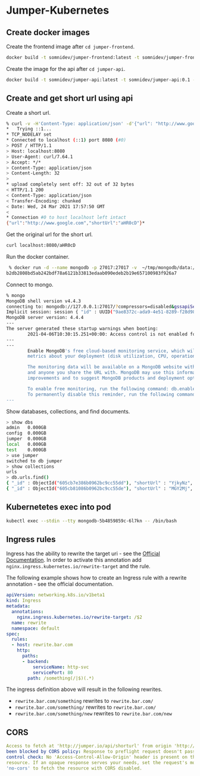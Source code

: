 # Jumper-Kubernetes

## Create docker images

Create the frontend image after `cd jumper-frontend`.

```bash
docker build -t somnidev/jumper-frontend:latest -t somnidev/jumper-frontend:0.1 -f Dockerfile .
```

Create the image for the api after `cd jumper-api`.

```bash
docker build -t somnidev/jumper-api:latest -t somnidev/jumper-api:0.1 -f Dockerfile .
```

## Create and get short url using api

Create a short url.

```bash
% curl -v -H'Content-Type: application/json' -d'{"url": "http://www.google.com"}' http://localhost:8080/
*   Trying ::1...
* TCP_NODELAY set
* Connected to localhost (::1) port 8080 (#0)
> POST / HTTP/1.1
> Host: localhost:8080
> User-Agent: curl/7.64.1
> Accept: */*
> Content-Type: application/json
> Content-Length: 32
> 
* upload completely sent off: 32 out of 32 bytes
< HTTP/1.1 200 
< Content-Type: application/json
< Transfer-Encoding: chunked
< Date: Wed, 24 Mar 2021 17:57:50 GMT
< 
* Connection #0 to host localhost left intact
{"url":"http://www.google.com","shortUrl":"aHR0cD"}*
```

Get the original url for the short url.

```bash
curl localhost:8080/aHR0cD
```

Run the docker container.

```bash
 % docker run -d --name mongodb -p 27017:27017 -v  ~/tmp/mongodb/data:/data/db mongo
b2db2808bd5ab242bdf78a6121b33813edaab090edeb2b19e657100983f926a7
```

Connect to mongo.

```bash
% mongo
MongoDB shell version v4.4.3
connecting to: mongodb://127.0.0.1:27017/?compressors=disabled&gssapiServiceName=mongodb
Implicit session: session { "id" : UUID("9ae8372c-ada9-4e51-8289-f28d983c881d") }
MongoDB server version: 4.4.4
---
The server generated these startup warnings when booting: 
        2021-04-06T10:30:15.251+00:00: Access control is not enabled for the database. Read and write access to data and configuration is unrestricted
---
---
        Enable MongoDB's free cloud-based monitoring service, which will then receive and display
        metrics about your deployment (disk utilization, CPU, operation statistics, etc).

        The monitoring data will be available on a MongoDB website with a unique URL accessible to you
        and anyone you share the URL with. MongoDB may use this information to make product
        improvements and to suggest MongoDB products and deployment options to you.

        To enable free monitoring, run the following command: db.enableFreeMonitoring()
        To permanently disable this reminder, run the following command: db.disableFreeMonitoring()
---
```

Show databases, collections, and find documents.

```bash
> show dbs
admin   0.000GB
config  0.000GB
jumper  0.000GB
local   0.000GB
test    0.000GB
> use jumper
switched to db jumper
> show collections
urls
> db.urls.find()
{ "_id" : ObjectId("605cb7e386b0962bc9cc55dd"), "shortUrl" : "YjkyNz", "originalUrl" : "http://www.google.com", "_class" : "io.jumper.backend.model.ShortUrl" }
{ "_id" : ObjectId("605cb81086b0962bc9cc55de"), "shortUrl" : "MGY2Mj", "originalUrl" : "http://www.google.com", "_class" : "io.jumper.backend.model.ShortUrl" }
```

## Kubernetetes exec into pod

```bash
kubectl exec --stdin --tty mongodb-5b4859859c-6l7kn -- /bin/bash
```

## Ingress rules

Ingress has the ability to rewrite the target uri - see the [Official Documentation](https://kubernetes.github.io/ingress-nginx/examples/rewrite/#rewrite-target). In order to activate this annotation add `nginx.ingress.kubernetes.io/rewrite-target` and the rule.

The following example shows how to create an Ingress rule with a rewrite annotation - see the official documentation.

```yaml
apiVersion: networking.k8s.io/v1beta1
kind: Ingress
metadata:
  annotations:
    nginx.ingress.kubernetes.io/rewrite-target: /$2
  name: rewrite
  namespace: default
spec:
  rules:
  - host: rewrite.bar.com
    http:
      paths:
      - backend:
          serviceName: http-svc
          servicePort: 80
        path: /something(/|$)(.*)
```

The ingress definition above will result in the following rewrites.

- `rewrite.bar.com/something` rewrites to `rewrite.bar.com/`
- `rewrite.bar.com/something/` rewrites to `rewrite.bar.com/`
- `rewrite.bar.com/something/new` rewrites to `rewrite.bar.com/new`


## CORS

```yaml
Access to fetch at 'http://jumper.io/api/shorturl' from origin 'http://localhost' has 
been blocked by CORS policy: Response to preflight request doesn't pass access 
control check: No 'Access-Control-Allow-Origin' header is present on the requested 
resource. If an opaque response serves your needs, set the request's mode to 
'no-cors' to fetch the resource with CORS disabled.
```